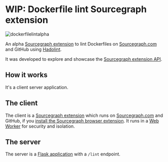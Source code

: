# WIP: Dockerfile lint Sourcegraph extension

![dockerfilelintalpha](https://user-images.githubusercontent.com/133014/49771794-9e432400-fc9f-11e8-9ecf-cb768ef2fa99.gif)

An alpha [Sourcegraph extension](https://docs.sourcegraph.com/extensions/) to lint Dockerfiles on [Sourcegraph.com](https://sourcegraph.com) and GitHub using [Hadolint](https://github.com/hadolint/hadolint).

It was developed to explore and showcase the [Sourcegraph extension API](https://docs.sourcegraph.com/extensions/authoring).

## How it works

It's a client server application.

## The client

The client is a [Sourcegraph extension](https://sourcegraph.com/extensions/ryan-blunden/dockerfile-lint) which runs on [Sourcegraph.com](https://sourcegraph.com) and GitHub, if you [install the Sourcegraph browser extension](https://docs.sourcegraph.com/integration/browser_extension). It runs in a [Web Worker](https://developer.mozilla.org/en-US/docs/Web/API/Web_Workers_API/Using_web_workers) for security and isolation.

## The server

The server is a [Flask application](http://flask.pocoo.org/) with a `/lint` endpoint.
